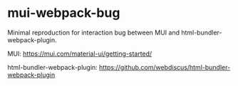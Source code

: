 # mui-webpack-bug
 Minimal reproduction for interaction bug between MUI and html-bundler-webpack-plugin.

MUI: https://mui.com/material-ui/getting-started/

html-bundler-webpack-plugin: https://github.com/webdiscus/html-bundler-webpack-plugin